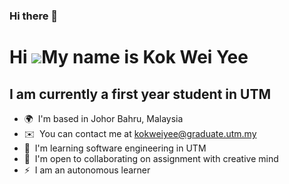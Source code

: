 ### Hi there 👋

Hi ![](https://user-images.githubusercontent.com/18350557/176309783-0785949b-9127-417c-8b55-ab5a4333674e.gif)My name is Kok Wei Yee
===================================================================================================================================

I am currently a first year student in UTM
------------------------------------------

*   🌍  I'm based in Johor Bahru, Malaysia
*   ✉️  You can contact me at [kokweiyee@graduate.utm.my](mailto:kokweiyee@graduate.utm.my)
*   🧠  I'm learning software engineering in UTM
*   🤝  I'm open to collaborating on assignment with creative mind
*   ⚡  I am an autonomous learner
